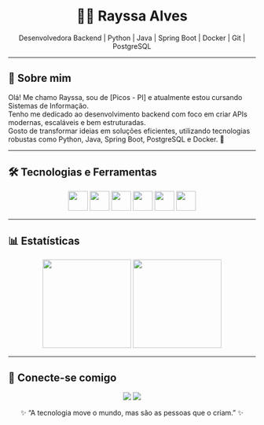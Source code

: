 <h1 align="center">👩‍💻 Rayssa Alves</h1>

<p align="center">
  Desenvolvedora Backend | Python | Java | Spring Boot | Docker | Git | PostgreSQL
</p>

---

## 💬 Sobre mim

Olá! Me chamo Rayssa, sou de [Picos - PI] e atualmente estou cursando Sistemas de Informação.  
Tenho me dedicado ao desenvolvimento backend com foco em criar APIs modernas, escaláveis e bem estruturadas.  
Gosto de transformar ideias em soluções eficientes, utilizando tecnologias robustas como Python, Java, Spring Boot, PostgreSQL e Docker. 🚀

---

## 🛠️ Tecnologias e Ferramentas

<p align="center">
  <img src="https://cdn.jsdelivr.net/gh/devicons/devicon/icons/python/python-original.svg" width="40" />
  <img src="https://cdn.jsdelivr.net/gh/devicons/devicon/icons/java/java-original.svg" width="40" />
  <img src="https://cdn.jsdelivr.net/gh/devicons/devicon/icons/spring/spring-original.svg" width="40" />
  <img src="https://cdn.jsdelivr.net/gh/devicons/devicon/icons/docker/docker-original.svg" width="40" />
  <img src="https://cdn.jsdelivr.net/gh/devicons/devicon/icons/postgresql/postgresql-original.svg" width="40" />
  <img src="https://cdn.jsdelivr.net/gh/devicons/devicon/icons/git/git-original.svg" width="40" />
</p>

---

## 📊 Estatísticas

<p align="center">
  <img src="https://github-readme-stats.vercel.app/api?username=rayss4lves&show_icons=true&theme=radical&hide_title=true" height="180"/>
  <img src="https://github-readme-stats.vercel.app/api/top-langs/?username=rayss4lves&layout=compact&langs_count=8&theme=radical" height="180"/>
</p>

---

## 🤝 Conecte-se comigo

<p align="center">
  <a href="https://www.linkedin.com/in/rayssa-alves-74240a331/" target="_blank"><img src="https://img.shields.io/badge/-LinkedIn-blue?style=flat-square&logo=Linkedin&logoColor=white"/></a>
  <a href="rayssasantos.com890@email.com" target="_blank"><img src="https://img.shields.io/badge/-Gmail-red?style=flat-square&logo=Gmail&logoColor=white"/></a>
</p>

<p align="center">✨ “A tecnologia move o mundo, mas são as pessoas que o criam.” ✨</p>
